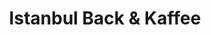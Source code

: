 ---
title: "Istanbul Back & Kaffee"
url: /neustadt-an-der-weinstrasse/istanbul-back-und-kaffee/
shop: Bäckerei
---